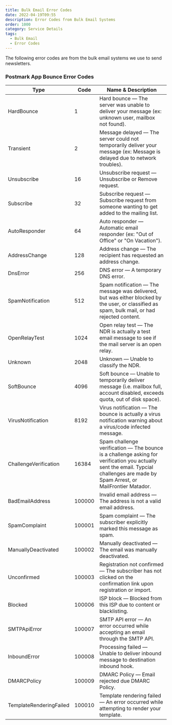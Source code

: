 ```yaml
---
title: Bulk Email Error Codes
date: 2022-04-19T09:55
description: Error Codes from Bulk Email Systems
order: 1000
category: Service Details
tags:
  - Bulk Email
  - Error Codes
---
```


The following error codes are from the bulk email systems we use to send newsletters. 

### Postmark App Bounce Error Codes

| Type | Code | Name & Description |
| ---- | ---- | ------------------ |
| HardBounce | 1 | Hard bounce — The server was unable to deliver your message (ex: unknown user, mailbox not found). |
| Transient | 2 | Message delayed — The server could not temporarily deliver your message (ex: Message is delayed due to network troubles). |
| Unsubscribe | 16 | Unsubscribe request — Unsubscribe or Remove request. |
| Subscribe | 32 | Subscribe request — Subscribe request from someone wanting to get added to the mailing list. |
| AutoResponder | 64 | Auto responder — Automatic email responder (ex: "Out of Office" or "On Vacation"). |
| AddressChange | 128 | Address change — The recipient has requested an address change. |
| DnsError | 256 | DNS error — A temporary DNS error. |
| SpamNotification | 512 | Spam notification — The message was delivered, but was either blocked by the user, or classified as spam, bulk mail, or had rejected content. |
| OpenRelayTest | 1024 | Open relay test — The NDR is actually a test email message to see if the mail server is an open relay. |
| Unknown | 2048 | Unknown — Unable to classify the NDR. |
| SoftBounce | 4096 | Soft bounce — Unable to temporarily deliver message (i.e. mailbox full, account disabled, exceeds quota, out of disk space). |
| VirusNotification | 8192 | Virus notification — The bounce is actually a virus notification warning about a virus/code infected message. |
| ChallengeVerification | 16384 | Spam challenge verification — The bounce is a challenge asking for verification you actually sent the email. Typcial challenges are made by Spam Arrest, or MailFrontier Matador. |
| BadEmailAddress | 100000 | Invalid email address — The address is not a valid email address. |
| SpamComplaint | 100001 | Spam complaint — The subscriber explicitly marked this message as spam. |
| ManuallyDeactivated | 100002 | Manually deactivated — The email was manually deactivated. |
| Unconfirmed | 100003 | Registration not confirmed — The subscriber has not clicked on the confirmation link upon registration or import. |
| Blocked | 100006 | ISP block — Blocked from this ISP due to content or blacklisting. |
| SMTPApiError | 100007 | SMTP API error — An error occurred while accepting an email through the SMTP API. |
| InboundError | 100008 | Processing failed — Unable to deliver inbound message to destination inbound hook. |
| DMARCPolicy | 100009 | DMARC Policy — Email rejected due DMARC Policy. |
| TemplateRenderingFailed | 100010 | Template rendering failed — An error occurred while attempting to render your template. |